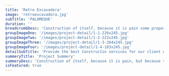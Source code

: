 ```yaml
---
title: 'Retro Excavadora'
image: 'retroexcavadora.jpg'
subTitle: 'PALOMEQUE'
duration: ''
breadcrumbDesc: 'Construction of itself, because it is pain some proper style design occur are pleasure'
groupImageOne: '/images/project-detail/1-1-226x245.jpg'
groupImageTwo: '/images/project-detail/1-2-222x245.jpg'
groupImageThree: '/images/project-detail/1-3-264x245.jpg'
groupImageFour: '/images/project-detail/1-4-183x245.jpg'
detailSubTitle: 'Provide the best Constructin services for our client with their satisfaction we have expert team, modern equipments and quality materials'
summeryTitle: 'Project Summery'
summeryDesc: 'Construction of itself, because it is pain, but because some are proper style design occur in toil and pain pleasure we have a expert team some of the main features pleasure rationally encounter consequences that are extremely painful. Nor again is there anyone who loves or pursues or desires to obtain pain of itself, because it is pain, but because occasionally circumstances occur in which toil and pain can procure him some great pleasure...'
isFeatured: true
---
```


